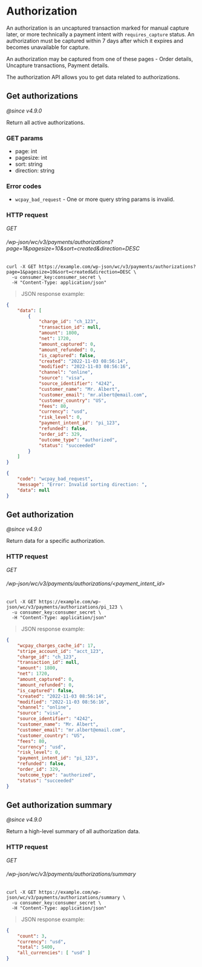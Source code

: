 # Authorization

An authorization is an uncaptured transaction marked for manual capture later, or more technically a payment intent with `requires_capture` status. An authorization must be captured within 7 days after which it expires and becomes unavailable for capture.

An authorization may be captured from one of these pages - Order details, Uncapture transactions, Payment details.

The authorization API allows you to get data related to authorizations.

## Get authorizations

_@since v4.9.0_

Return all active authorizations.

### GET params

-   page: int
-   pagesize: int
-   sort: string
-   direction: string

### Error codes

-   `wcpay_bad_request` - One or more query string params is invalid.

### HTTP request

<div class="api-endpoint">
  <div class="endpoint-data">
    <i class="label label-get">GET</i>
    <h6>/wp-json/wc/v3/payments/authorizations?page=1&pagesize=10&sort=created&direction=DESC</h6>
  </div>
</div>

```shell
curl -X GET https://example.com/wp-json/wc/v3/payments/authorizations?page=1&pagesize=10&sort=created&direction=DESC \
  -u consumer_key:consumer_secret \
  -H "Content-Type: application/json"
```

> JSON response example:

```json
{
	"data": [
		{
			"charge_id": "ch_123",
			"transaction_id": null,
			"amount": 1800,
			"net": 1720,
			"amount_captured": 0,
			"amount_refunded": 0,
			"is_captured": false,
			"created": "2022-11-03 08:56:14",
			"modified": "2022-11-03 08:56:16",
			"channel": "online",
			"source": "visa",
			"source_identifier": "4242",
			"customer_name": "Mr. Albert",
			"customer_email": "mr.albert@email.com",
			"customer_country": "US",
			"fees": 80,
			"currency": "usd",
			"risk_level": 0,
			"payment_intent_id": "pi_123",
			"refunded": false,
			"order_id": 329,
			"outcome_type": "authorized",
			"status": "succeeded"
		}
	]
}
```

```json
{
	"code": "wcpay_bad_request",
	"message": "Error: Invalid sorting direction: ",
	"data": null
}
```

## Get authorization

_@since v4.9.0_

Return data for a specific authorization.

### HTTP request

<div class="api-endpoint">
  <div class="endpoint-data">
    <i class="label label-get">GET</i>
    <h6>/wp-json/wc/v3/payments/authorizations/&lt;payment_intent_id&gt;</h6>
  </div>
</div>

```shell
curl -X GET https://example.com/wp-json/wc/v3/payments/authorizations/pi_123 \
  -u consumer_key:consumer_secret \
  -H "Content-Type: application/json"
```

> JSON response example:

```json
{
	"wcpay_charges_cache_id": 17,
	"stripe_account_id": "acct_123",
	"charge_id": "ch_123",
	"transaction_id": null,
	"amount": 1800,
	"net": 1720,
	"amount_captured": 0,
	"amount_refunded": 0,
	"is_captured": false,
	"created": "2022-11-03 08:56:14",
	"modified": "2022-11-03 08:56:16",
	"channel": "online",
	"source": "visa",
	"source_identifier": "4242",
	"customer_name": "Mr. Albert",
	"customer_email": "mr.albert@email.com",
	"customer_country": "US",
	"fees": 80,
	"currency": "usd",
	"risk_level": 0,
	"payment_intent_id": "pi_123",
	"refunded": false,
	"order_id": 329,
	"outcome_type": "authorized",
	"status": "succeeded"
}
```

## Get authorization summary

_@since v4.9.0_

Return a high-level summary of all authorization data.

### HTTP request

<div class="api-endpoint">
  <div class="endpoint-data">
    <i class="label label-get">GET</i>
    <h6>/wp-json/wc/v3/payments/authorizations/summary</h6>
  </div>
</div>

```shell
curl -X GET https://example.com/wp-json/wc/v3/payments/authorizations/summary \
  -u consumer_key:consumer_secret \
  -H "Content-Type: application/json"
```

> JSON response example:

```json
{
	"count": 3,
	"currency": "usd",
	"total": 5400,
	"all_currencies": [ "usd" ]
}
```
